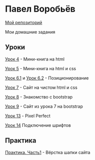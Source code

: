 

# Павел Воробьёв 

[Мой репозиторий](https://github.com/pavelvorobev/pavelvorobev.github.io)

Мои домашние задания

## Уроки

[Урок 4](https://pavelvorobev.github.io/lesson_4/) - Мини-книга на html

[Урок 5](https://pavelvorobev.github.io/lesson_5/) - Мини-книга на html и css

[Урок 6.1](https://pavelvorobev.github.io/lesson_6.1/) и [Урок 6.2](https://pavelvorobev.github.io/lesson_6.2/) - Позиционирование

[Урок 7](https://pavelvorobev.github.io/lesson_7/) - Сайт на чистом html и css

[Урок 8](https://pavelvorobev.github.io/lesson_8/) - Знакомство с bootstrap

[Урок 9](https://pavelvorobev.github.io/lesson_9/) - Сайт из урока 7 на bootstrap

[Урок 13](https://pavelvorobev.github.io/lesson_13/) - Pixel Perfect

[Урок 14](https://pavelvorobev.github.io/lesson_14/) Подключение шрифтов

## Практика

[Практика. Часть1](https://pavelvorobev.github.io/practice_1/) - Вёрстка шапки сайта


